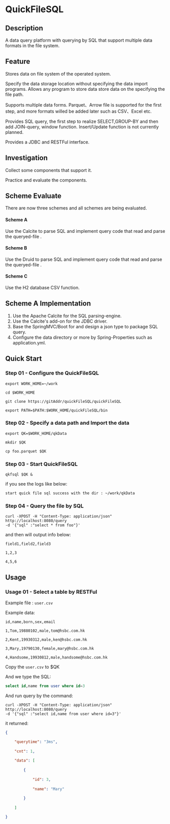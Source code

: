 # QuickFileSQL



## Description

A data query platform with querying by SQL that support multiple data formats in the file system.



## Feature

Stores data on file system of the operated system.

Specify the data storage location without specifying the data import programs.  Allows any program to store data store data on the specifying the file path.

Supports multiple data forms. Parquet、Arrow file is supported for the first step, and more formats willed be added later such as CSV、Excel etc.

 Provides SQL query, the first step to realize SELECT,GROUP-BY and then add JOIN-query, window function. Insert/Update function is not currently planned.

Provides a JDBC and RESTFul interface.



## Investigation

Collect some components that support it.

Practice and evaluate the components.



## Scheme Evaluate

There are now three schemes and all schemes are being evaluated.

#### Scheme A 

Use the Calcite to parse SQL and implement query code that read and parse the queryed-file .

#### Scheme B

Use the Druid to parse SQL and implement query code that read and parse the queryed-file .

#### Scheme C 

Use the H2 database CSV function.



## Scheme A Implementation

1. Use the Apache Calcite for the SQL parsing-engine.
2. Use the Calcite's add-on for the JDBC driver.
3. Base the SpringMVC/Boot for and design a json type to package SQL query.
4. Configure the data directory or more by Spring-Properties such as application.yml.



## Quick Start



### Step 01 - Configure the QuickFileSQL

```shell
export WORK_HOME=~/work

cd $WORK_HOME

git clone https://gitAddr/quickFileSQL/quickFileSQL

export PATH=$PATH:$WORK_HOME/quickFileSQL/bin
```



### Step 02 - Specify a data path and  Import the data

```shell
export QK=$WORK_HOME/qkData

mkdir $QK

cp foo.parquet $QK
```



### Step 03 - Start QuickFileSQL

```shell
qkfsql $QK &
```

if you see the logs like below:

```shell
start quick file sql success with the dir : ~/work/qkData
```



### Step 04 - Query the file by SQL

```shell
curl -XPOST -H "Content-Type: application/json" 
http://localhost:8080/query 
-d '{"sql" :"select * from foo"}'
```

and then will output info below:

```shell
field1,field2,field3

1,2,3

4,5,6
```





## Usage



### Usage 01 -  Select a table by RESTFul

Example file : `user.csv` 

Example data:

```
id,name,born,sex,email

1,Tom,19880102,male,tom@hsbc.com.hk

2,Kent,19930312,male,ken@hsbc.com.hk

3,Mary,19790130,female,mary@hsbc.com.hk

4,Handsome,19930812,male,handsome@hsbc.com.hk
```

Copy the `user.csv` to $QK

And we type  the SQL:

```sql
select id,name from user where id=3
```

And run query by the command:

```shell
curl -XPOST -H "Content-Type: application/json" 
http://localhost:8080/query 
-d '{"sql" :"select id,name from user where id=3"}'
```

it returned:

```json
{

	"querytime": "3ms",
	
	"cnt": 1,
	
	"data": [
	
		{
	
			"id": 3,
	
			"name": "Mary"
	
		}
	
	]

}
```

